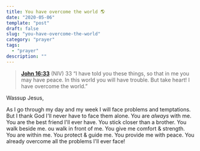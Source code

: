 ```yaml
---
title: You have overcome the world 🌎
date: "2020-05-06"
template: "post"
draft: false
slug: "you-have-overcome-the-world"
category: "prayer"
tags:
  - "prayer"
description: ""
---
```


> **[John 16:33](https://www.biblegateway.com/passage/?search=John%2016%3A33&version=NIV)** (NIV)
> 33&nbsp;“I have told you these things, so that in me you may have peace. In this world you will have trouble. But take heart! I have overcome the world.”

Wassup Jesus,

As I go through my day and my week I will face problems and temptations. But I thank God I'll never have to face them alone. You are *always* with me. You are the best friend I'll ever have. You stick closer than a brother. You walk beside me. ou walk in front of me. You give me comfort & strength. You are within me. You protect & guide me. You provide me with peace. You already overcome all the problems I'll ever face!